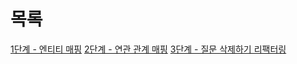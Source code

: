 # 목록

[1단계 - 엔티티 매핑](./docs/step1.md)
[2단계 - 연관 관계 매핑](./docs/step2.md)
[3단계 - 질문 삭제하기 리팩터링](./docs/step3.md)
